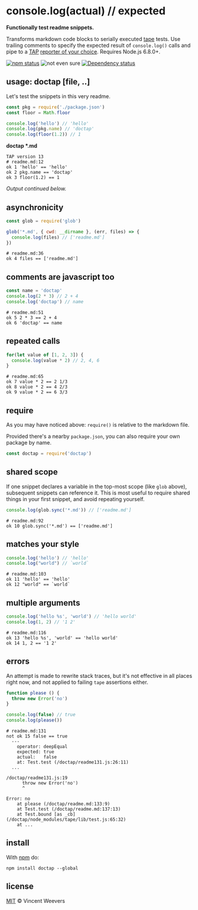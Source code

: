 # console.log(actual) // expected

**Functionally test readme snippets.**

Transforms markdown code blocks to serially executed [tape](https://github.com/substack/tape) tests. Use trailing comments to specify the expected result of `console.log()` calls and pipe to a [TAP](https://testanything.org/tap-version-13-specification.html) [reporter of your choice](https://github.com/substack/tape#pretty-reporters). Requires Node.js 6.8.0+.

[![npm status](http://img.shields.io/npm/v/doctap.svg?style=flat-square)](https://www.npmjs.org/package/doctap) ![not even sure](https://img.shields.io/badge/good%20idea-maybe%3F-ff69b4.svg) [![Dependency status](https://img.shields.io/david/vweevers/doctap.svg?style=flat-square)](https://david-dm.org/vweevers/doctap)

## usage: doctap \[file, ..\]

Let's test the snippets in this very readme.

```js
const pkg = require('./package.json')
const floor = Math.floor

console.log('hello') // 'hello'
console.log(pkg.name) // 'doctap'
console.log(floor(1.2)) // 1
```

**doctap \*.md**

```
TAP version 13
# readme.md:12
ok 1 'hello' == 'hello'
ok 2 pkg.name == 'doctap'
ok 3 floor(1.2) == 1
```

*Output continued below.*

## asynchronicity

```js
const glob = require('glob')

glob('*.md', { cwd: __dirname }, (err, files) => {
  console.log(files) // ['readme.md']
})
```

```
# readme.md:36
ok 4 files == ['readme.md']
```

## comments are javascript too

```js
const name = 'doctap'
console.log(2 * 3) // 2 + 4
console.log('doctap') // name
```

```
# readme.md:51
ok 5 2 * 3 == 2 + 4
ok 6 'doctap' == name
```

## repeated calls

```js
for(let value of [1, 2, 3]) {
  console.log(value * 2) // 2, 4, 6
}
```

```
# readme.md:65
ok 7 value * 2 == 2 1/3
ok 8 value * 2 == 4 2/3
ok 9 value * 2 == 6 3/3
```

## require

As you may have noticed above: `require()` is relative to the markdown file.

Provided there's a nearby `package.json`, you can also require your own package by name.

```js
const doctap = require('doctap')
```

## shared scope

If one snippet declares a variable in the top-most scope (like `glob` above), subsequent snippets can reference it. This is most useful to require shared things in your first snippet, and avoid repeating yourself.

```js
console.log(glob.sync('*.md')) // ['readme.md']
```

```
# readme.md:92
ok 10 glob.sync('*.md') == ['readme.md']
```

## matches your style

```js
console.log('hello') // 'hello'
console.log("world") // `world`
```

```
# readme.md:103
ok 11 'hello' == 'hello'
ok 12 "world" == `world`
```

## multiple arguments

```js
console.log('hello %s', 'world') // 'hello world'
console.log(1, 2) // '1 2'
```

```
# readme.md:116
ok 13 'hello %s', 'world' == 'hello world'
ok 14 1, 2 == '1 2'
```

## errors

An attempt is made to rewrite stack traces, but it's not effective in all places right now, and not applied to failing `tape` assertions either.

```js
function please () {
  throw new Error('no')
}

console.log(false) // true
console.log(please())
```

```
# readme.md:131
not ok 15 false == true
  ---
    operator: deepEqual
    expected: true
    actual:   false
    at: Test.test (/doctap/readme131.js:26:11)
  ...

/doctap/readme131.js:19
      throw new Error('no')
      ^

Error: no
    at please (/doctap/readme.md:133:9)
    at Test.test (/doctap/readme.md:137:13)
    at Test.bound [as _cb] (/doctap/node_modules/tape/lib/test.js:65:32)
    at ...
```

## install

With [npm](https://npmjs.org) do:

```
npm install doctap --global
```

## license

[MIT](http://opensource.org/licenses/MIT) © Vincent Weevers
